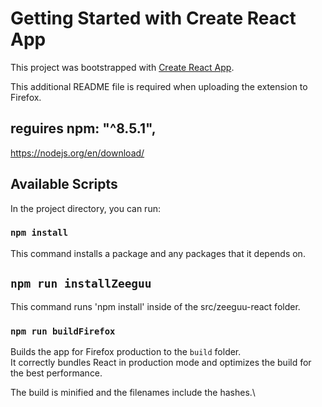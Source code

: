 # Getting Started with Create React App

This project was bootstrapped with [Create React App](https://github.com/facebook/create-react-app).

This additional README file is required when uploading the extension to Firefox.

## reguires  npm: "^8.5.1",
https://nodejs.org/en/download/

## Available Scripts

In the project directory, you can run:

### `npm install`

This command installs a package and any packages that it depends on.

## `npm run installZeeguu`

This command runs 'npm install' inside of the src/zeeguu-react folder.

### `npm run buildFirefox`

Builds the app for Firefox production to the `build` folder.\
It correctly bundles React in production mode and optimizes the build for the best performance.

The build is minified and the filenames include the hashes.\



